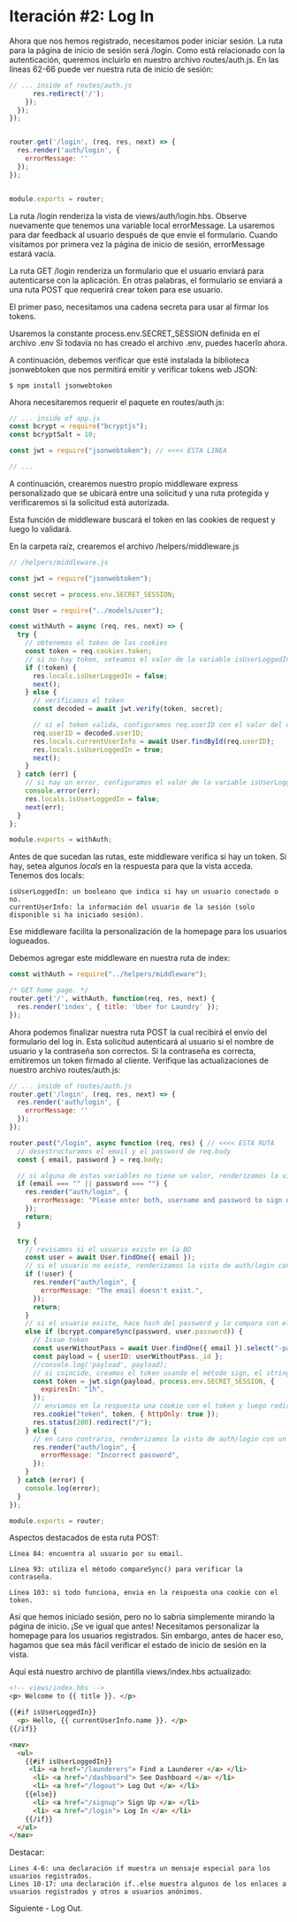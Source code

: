 # Iteración #2: Log In

Ahora que nos hemos registrado, necesitamos poder iniciar sesión. La ruta para la página de inicio de sesión será /login. Como está relacionado con la autenticación, queremos incluirlo en nuestro archivo routes/auth.js. En las líneas 62-66 puede ver nuestra ruta de inicio de sesión:

```js
// ... inside of routes/auth.js
      res.redirect('/');
    });
  });
});


router.get('/login', (req, res, next) => {
  res.render('auth/login', {
    errorMessage: ''
  });
});


module.exports = router;
```

La ruta /login renderiza la vista de views/auth/login.hbs. Observe nuevamente que tenemos una variable local errorMessage. La usaremos para dar feedback al usuario después de que envíe el formulario. Cuando visitamos por primera vez la página de inicio de sesión, errorMessage estará vacía.

La ruta GET /login renderiza un formulario que el usuario enviará para autenticarse con la aplicación. En otras palabras, el formulario se enviará a una ruta POST que requerirá crear token para ese usuario. 

El primer paso, necesitamos una cadena secreta para usar al firmar los tokens.

Usaremos la constante process.env.SECRET_SESSION definida en el archivo .env
Si todavía no has creado el archivo .env, puedes hacerlo ahora.

A continuación, debemos verificar que esté instalada la biblioteca jsonwebtoken que nos permitirá emitir y verificar tokens web JSON:

```
$ npm install jsonwebtoken
```

Ahora necesitaremos requerir el paquete en routes/auth.js:

```js
// ... inside of app.js
const bcrypt = require("bcryptjs");
const bcryptSalt = 10;

const jwt = require("jsonwebtoken"); // <<<< ESTA LINEA

// ...
```

A continuación, crearemos nuestro propio middleware express personalizado que se ubicará entre una solicitud y una ruta protegida y verificaremos si la solicitud está autorizada.

Esta función de middleware buscará el token en las cookies de request y luego lo validará.

En la carpeta raíz, crearemos el archivo /helpers/middleware.js

```js
// /helpers/middleware.js

const jwt = require("jsonwebtoken");

const secret = process.env.SECRET_SESSION;

const User = require("../models/user");

const withAuth = async (req, res, next) => {
  try {
    // obtenemos el token de las cookies
    const token = req.cookies.token;
    // si no hay token, seteamos el valor de la variable isUserLoggedIn en false y pasamos el control a la siguiente función de middleware
    if (!token) {
      res.locals.isUserLoggedIn = false;
      next();
    } else {
      // verificamos el token
      const decoded = await jwt.verify(token, secret);

      // si el token valida, configuramos req.userID con el valor del decoded userID
      req.userID = decoded.userID;
      res.locals.currentUserInfo = await User.findById(req.userID);
      res.locals.isUserLoggedIn = true;
      next();
    }
  } catch (err) {
    // si hay un error, configuramos el valor de la variable isUserLoggedIn en false y pasamos el control a la siguiente ruta
    console.error(err);
    res.locals.isUserLoggedIn = false;
    next(err);
  }
};

module.exports = withAuth;
```
Antes de que sucedan las rutas, este middleware verifica si hay un token. Si hay, setea algunos *locals* en la respuesta para que la vista acceda. Tenemos dos locals:

    isUserLoggedIn: un booleano que indica si hay un usuario conectado o no.
    currentUserInfo: la información del usuario de la sesión (solo disponible si ha iniciado sesión).

Ese middleware facilita la personalización de la homepage para los usuarios logueados.

Debemos agregar este middleware en nuestra ruta de index:

```js
const withAuth = require("../helpers/middleware");

/* GET home page. */
router.get('/', withAuth, function(req, res, next) {
  res.render('index', { title: 'Uber for Laundry' });
});
```

Ahora podemos finalizar nuestra ruta POST la cual recibirá el envío del formulario del log in. 
Esta solicitud autenticará al usuario si el nombre de usuario y la contraseña son correctos. Si la contraseña es correcta, emitiremos un token firmado al cliente.
Verifique las actualizaciones de nuestro archivo routes/auth.js:

```js
// ... inside of routes/auth.js
router.get('/login', (req, res, next) => {
  res.render('auth/login', {
    errorMessage: ''
  });
});

router.post("/login", async function (req, res) { // <<<< ESTA RUTA
  // desestructuramos el email y el password de req.body
  const { email, password } = req.body;

  // si alguna de estas variables no tiene un valor, renderizamos la vista de auth/signup con un mensaje de error
  if (email === "" || password === "") {
    res.render("auth/login", {
      errorMessage: "Please enter both, username and password to sign up.",
    });
    return;
  }

  try {
    // revisamos si el usuario existe en la BD
    const user = await User.findOne({ email });
    // si el usuario no existe, renderizamos la vista de auth/login con un mensaje de error
    if (!user) {
      res.render("auth/login", {
        errorMessage: "The email doesn't exist.",
      });
      return;
    }
    // si el usuario existe, hace hash del password y lo compara con el de la BD
    else if (bcrypt.compareSync(password, user.password)) {
      // Issue token
      const userWithoutPass = await User.findOne({ email }).select("-password");
      const payload = { userID: userWithoutPass._id };
      //console.log('payload', payload);
      // si coincide, creamos el token usando el método sign, el string de secret session y el expiring time
      const token = jwt.sign(payload, process.env.SECRET_SESSION, {
        expiresIn: "1h",
      });
      // enviamos en la respuesta una cookie con el token y luego redirigimos a la home
      res.cookie("token", token, { httpOnly: true });
      res.status(200).redirect("/");
    } else {
      // en caso contrario, renderizamos la vista de auth/login con un mensaje de error
      res.render("auth/login", {
        errorMessage: "Incorrect password",
      });
    }
  } catch (error) {
    console.log(error);
  }
});

module.exports = router;
```

Aspectos destacados de esta ruta POST:

    Línea 84: encuentra al usuario por su email.
    
    Línea 93: utiliza el método compareSync() para verificar la contraseña.
    
    Línea 103: si todo funciona, envia en la respuesta una cookie con el token.

Así que hemos iniciado sesión, pero no lo sabría simplemente mirando la página de inicio. ¡Se ve igual que antes! Necesitamos personalizar la homepage para los usuarios registrados. Sin embargo, antes de hacer eso, hagamos que sea más fácil verificar el estado de inicio de sesión en la vista.

Aquí está nuestro archivo de plantilla views/index.hbs actualizado:

```html
<!-- views/index.hbs -->
<p> Welcome to {{ title }}. </p>

{{#if isUserLoggedIn}}
  <p> Hello, {{ currentUserInfo.name }}. </p>
{{/if}}

<nav>
  <ul>
    {{#if isUserLoggedIn}}
     <li> <a href="/launderers"> Find a Launderer </a> </li>
      <li> <a href="/dashboard"> See Dashboard </a> </li>
      <li> <a href="/logout"> Log Out </a> </li>
    {{else}}
      <li> <a href="/signup"> Sign Up </a> </li>
      <li> <a href="/login"> Log In </a> </li>
    {{/if}}
  </ul>
</nav>
```
Destacar:

    Lines 4-6: una declaración if muestra un mensaje especial para los usuarios registrados.
    Lines 10-17: una declaración if..else muestra algunos de los enlaces a usuarios registrados y otros a usuarios anónimos.

Siguiente - Log Out.